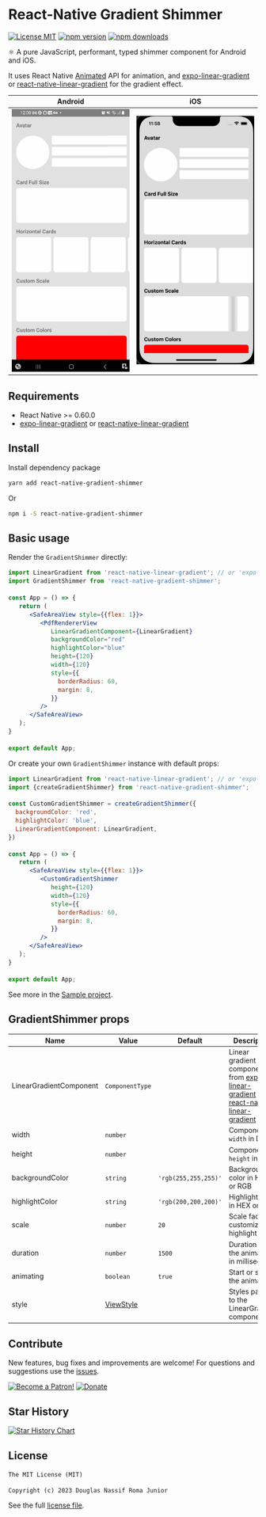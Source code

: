 # React-Native Gradient Shimmer

[![License MIT](https://img.shields.io/badge/licence-MIT-blue.svg)](https://github.com/douglasjunior/react-native-gradient-shimmer/blob/master/LICENSE)
[![npm version](https://img.shields.io/npm/v/react-native-gradient-shimmer.svg)](https://www.npmjs.com/package/react-native-gradient-shimmer?activeTab=versions)
[![npm downloads](https://img.shields.io/npm/dt/react-native-gradient-shimmer.svg)](https://www.npmjs.com/package/react-native-gradient-shimmer)

⚛ A pure JavaScript, performant, typed shimmer component for Android and iOS.

It uses React Native [Animated](https://reactnative.dev/docs/animated) API for animation, and [expo-linear-gradient](https://docs.expo.dev/versions/latest/sdk/linear-gradient/) or [react-native-linear-gradient](https://github.com/react-native-linear-gradient/react-native-linear-gradient) for the gradient effect.

|Android|iOS|
|-|-|
|<img src="https://github.com/douglasjunior/react-native-gradient-shimmer/raw/main/screenshots/android.gif" width="240"/>|<img src="https://github.com/douglasjunior/react-native-gradient-shimmer/raw/main/screenshots/ios.gif" width="240"/>

## Requirements

- React Native >= 0.60.0
- [expo-linear-gradient](https://docs.expo.dev/versions/latest/sdk/linear-gradient/) or [react-native-linear-gradient](https://github.com/react-native-linear-gradient/react-native-linear-gradient)

## Install

Install dependency package
```bash
yarn add react-native-gradient-shimmer
```

Or

```bash
npm i -S react-native-gradient-shimmer
```

## Basic usage

Render the `GradientShimmer` directly:

```jsx
import LinearGradient from 'react-native-linear-gradient'; // or 'expo-linear-gradient'
import GradientShimmer from 'react-native-gradient-shimmer';

const App = () => {
   return (
      <SafeAreaView style={{flex: 1}}>
         <PdfRendererView
            LinearGradientComponent={LinearGradient}
            backgroundColor="red"
            highlightColor="blue"
            height={120}
            width={120}
            style={{
              borderRadius: 60,
              margin: 8,
            }}
         />
      </SafeAreaView>
   );
}

export default App;
```

Or create your own `GradientShimmer` instance with default props:

```jsx
import LinearGradient from 'react-native-linear-gradient'; // or 'expo-linear-gradient'
import {createGradientShimmer} from 'react-native-gradient-shimmer';

const CustomGradientShimmer = createGradientShimmer({
  backgroundColor: 'red',
  highlightColor: 'blue',
  LinearGradientComponent: LinearGradient,
})

const App = () => {
   return (
      <SafeAreaView style={{flex: 1}}>
         <CustomGradientShimmer
            height={120}
            width={120}
            style={{
              borderRadius: 60,
              margin: 8,
            }}
         />
      </SafeAreaView>
   );
}

export default App;
```

See more in the [Sample project](https://github.com/douglasjunior/react-native-gradient-shimmer/blob/main/Sample/App.tsx).

## GradientShimmer props

|Name|Value|Default|Description|
|-|-|-|-|
|LinearGradientComponent|`ComponentType`||Linear gradient component from [expo-linear-gradient](https://docs.expo.dev/versions/latest/sdk/linear-gradient/) or [react-native-linear-gradient](https://github.com/react-native-linear-gradient/react-native-linear-gradient)|
|width|`number`||Component `width` in DPI|
|height|`number`||Component `height` in DPI|
|backgroundColor|`string`|`'rgb(255,255,255)'`|Background color in HEX or RGB|
|highlightColor|`string`|`'rgb(200,200,200)'`|Highlight color in HEX or RGB|
|scale|`number`|`20`|Scale factor to customize the highlight size|
|duration|`number`|`1500`|Duration of the animation in milliseconds|
|animating|`boolean`|`true`|Start or stop the animation|
|style|[ViewStyle](https://reactnative.dev/docs/view-style-props)||Styles passed to the LinearGradient component|

## Contribute

New features, bug fixes and improvements are welcome! For questions and suggestions use the [issues](https://github.com/douglasjunior/react-native-gradient-shimmer/issues).

<a href="https://www.patreon.com/douglasjunior"><img src="http://i.imgur.com/xEO164Z.png" alt="Become a Patron!" width="200" /></a>
[![Donate](https://www.paypalobjects.com/en_US/i/btn/btn_donateCC_LG.gif)](https://paypal.me/douglasnassif)

## Star History

[![Star History Chart](https://api.star-history.com/svg?repos=douglasjunior/react-native-gradient-shimmer&type=Date)](https://star-history.com/#douglasjunior/react-native-gradient-shimmer)

## License

```
The MIT License (MIT)

Copyright (c) 2023 Douglas Nassif Roma Junior
```

See the full [license file](https://github.com/douglasjunior/react-native-gradient-shimmer/blob/master/LICENSE).
